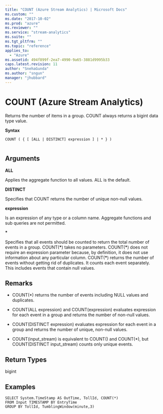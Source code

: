 ```yaml
---
title: "COUNT (Azure Stream Analytics) | Microsoft Docs"
ms.custom: ""
ms.date: "2017-10-02"
ms.prod: "azure"
ms.reviewer: ""
ms.service: "stream-analytics"
ms.suite: ""
ms.tgt_pltfrm: ""
ms.topic: "reference"
applies_to: 
  - "Azure"
ms.assetid: 494f899f-2ea7-4990-9a65-3881d9995b33
caps.latest.revision: 11
author: "SnehaGunda"
ms.author: "sngun"
manager: "jhubbard"
---
```

# COUNT (Azure Stream Analytics)
  Returns the number of items in a group. COUNT always returns a bigint data type value.  
  
 **Syntax**  
  
```  
COUNT ( { [ [ALL | DISTINCT] expression ] | * } ) 
  
```  
  
## Arguments  
**ALL**

Applies the aggregate function to all values. ALL is the default.

**DISTINCT**

Specifies that COUNT returns the number of unique non-null values.

 **expression**  
  
 Is an expression of any type or a column name. Aggregate functions and sub queries are not permitted.  
  
 **\***  
  
Specifies that all events should be counted to return the total number of events in a group. COUNT(**\***) takes no parameters. COUNT(**\***) does not require an expression parameter because, by definition, it does not use information about any particular column. COUNT(**\***) returns the number of events without getting rid of duplicates. It counts each event separately. This includes events that contain null values.

## Remarks

 - COUNT(*) returns the number of events including NULL values and duplicates.

 - COUNT(ALL expression) and COUNT(expression) evaluates expression for each event in a group and returns the number of non-null values.

 - COUNT(DISTINCT expression) evaluates expression for each event in a group and returns the number of unique, non-null values.
 - COUNT(input_stream) is equivalent to COUNT() and COUNT(*), but COUNT(DISTINCT input_stream) counts only unique events.

  
## Return Types  
 bigint  
  
## Examples  

```  
SELECT System.TimeStamp AS OutTime, TollId, COUNT(*)   
FROM Input TIMESTAMP BY EntryTime  
GROUP BY TollId, TumblingWindow(minute,3)  
  
```  
  
  